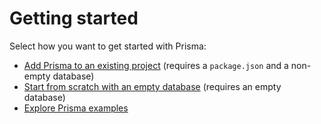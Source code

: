 # Getting started


Select how you want to get started with Prisma:

- [Add Prisma to an existing project](./quickstart-existing-project.md) (requires a `package.json` and a non-empty database)
- [Start from scratch with an empty database](./start-from-scratch-with-empty-db/README.md) (requires an empty database)
- [Explore Prisma examples](https://github.com/prisma/prisma-examples/)

